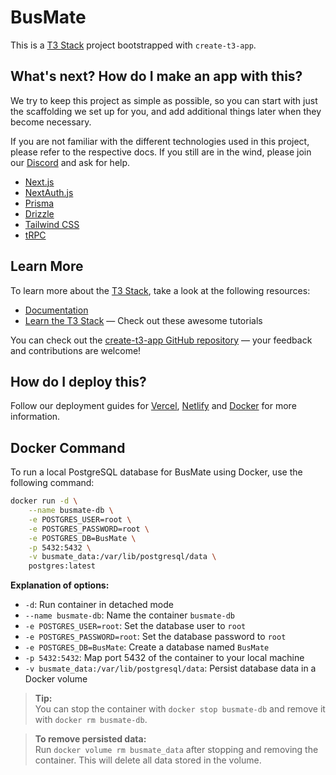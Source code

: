 # BusMate

This is a [T3 Stack](https://create.t3.gg/) project bootstrapped with `create-t3-app`.

## What's next? How do I make an app with this?

We try to keep this project as simple as possible, so you can start with just the scaffolding we set up for you, and add additional things later when they become necessary.

If you are not familiar with the different technologies used in this project, please refer to the respective docs. If you still are in the wind, please join our [Discord](https://t3.gg/discord) and ask for help.

- [Next.js](https://nextjs.org)
- [NextAuth.js](https://next-auth.js.org)
- [Prisma](https://prisma.io)
- [Drizzle](https://orm.drizzle.team)
- [Tailwind CSS](https://tailwindcss.com)
- [tRPC](https://trpc.io)

## Learn More

To learn more about the [T3 Stack](https://create.t3.gg/), take a look at the following resources:

- [Documentation](https://create.t3.gg/)
- [Learn the T3 Stack](https://create.t3.gg/en/faq#what-learning-resources-are-currently-available) — Check out these awesome tutorials

You can check out the [create-t3-app GitHub repository](https://github.com/t3-oss/create-t3-app) — your feedback and contributions are welcome!

## How do I deploy this?

Follow our deployment guides for [Vercel](https://create.t3.gg/en/deployment/vercel), [Netlify](https://create.t3.gg/en/deployment/netlify) and [Docker](https://create.t3.gg/en/deployment/docker) for more information.

## Docker Command

To run a local PostgreSQL database for BusMate using Docker, use the following command:

```sh
docker run -d \
    --name busmate-db \
    -e POSTGRES_USER=root \
    -e POSTGRES_PASSWORD=root \
    -e POSTGRES_DB=BusMate \
    -p 5432:5432 \
    -v busmate_data:/var/lib/postgresql/data \
    postgres:latest
```

**Explanation of options:**

- `-d`: Run container in detached mode
- `--name busmate-db`: Name the container `busmate-db`
- `-e POSTGRES_USER=root`: Set the database user to `root`
- `-e POSTGRES_PASSWORD=root`: Set the database password to `root`
- `-e POSTGRES_DB=BusMate`: Create a database named `BusMate`
- `-p 5432:5432`: Map port 5432 of the container to your local machine
- `-v busmate_data:/var/lib/postgresql/data`: Persist database data in a Docker volume

> **Tip:**  
> You can stop the container with `docker stop busmate-db` and remove it with `docker rm busmate-db`.

> **To remove persisted data:**  
> Run `docker volume rm busmate_data` after stopping and removing the container. This will delete all data stored in the volume.
